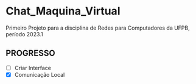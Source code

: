 # Chat_Maquina_Virtual
Primeiro Projeto para a disciplina de Redes para Computadores da UFPB, período 2023.1

## PROGRESSO

-[ ] Criar Interface
-[x] Comunicação Local
